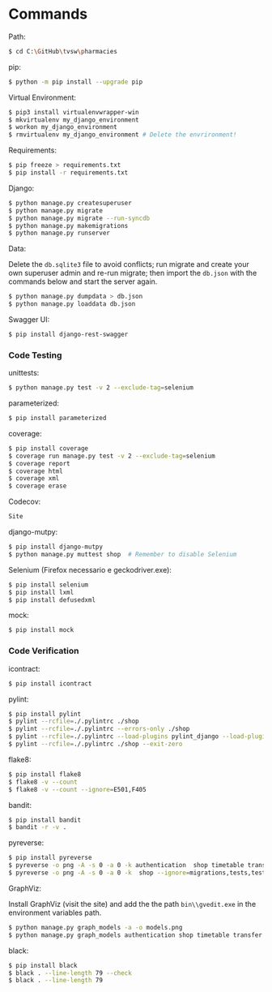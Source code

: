 # Commands

Path:

```bash
$ cd C:\GitHub\tvsw\pharmacies
```

pip:

```bash
$ python -m pip install --upgrade pip
```

Virtual Environment:

```bash
$ pip3 install virtualenvwrapper-win
$ mkvirtualenv my_django_environment
$ workon my_django_environment
$ rmvirtualenv my_django_environment # Delete the envrironment!
```

Requirements:

```bash
$ pip freeze > requirements.txt
$ pip install -r requirements.txt
```

Django:

```bash
$ python manage.py createsuperuser
$ python manage.py migrate
$ python manage.py migrate --run-syncdb
$ python manage.py makemigrations
$ python manage.py runserver
```

Data:

Delete the `db.sqlite3` file to avoid conflicts; run migrate and create your own superuser admin and re-run migrate; then import the `db.json` with the commands below and start the server again.

```bash
$ python manage.py dumpdata > db.json
$ python manage.py loaddata db.json
```

Swagger UI:

```bash
$ pip install django-rest-swagger
```

### Code Testing

unittests:

```bash
$ python manage.py test -v 2 --exclude-tag=selenium
```

parameterized:

```bash
$ pip install parameterized
```

coverage:

```bash
$ pip install coverage
$ coverage run manage.py test -v 2 --exclude-tag=selenium
$ coverage report
$ coverage html
$ coverage xml
$ coverage erase
```

Codecov:

```bash
Site
```

django-mutpy:

```bash
$ pip install django-mutpy
$ python manage.py muttest shop  # Remember to disable Selenium
```

Selenium (Firefox necessario e geckodriver.exe):

```bash
$ pip install selenium
$ pip install lxml
$ pip install defusedxml
```

mock:

```bash
$ pip install mock
```

### Code Verification

icontract:

```bash
$ pip install icontract
```

pylint:

```bash
$ pip install pylint
$ pylint --rcfile=./.pylintrc ./shop
$ pylint --rcfile=./.pylintrc --errors-only ./shop
$ pylint --rcfile=./.pylintrc --load-plugins pylint_django --load-plugins pylint_django.checkers.db_performance ./shop
$ pylint --rcfile=./.pylintrc ./shop --exit-zero
```

flake8:

```bash
$ pip install flake8
$ flake8 -v --count
$ flake8 -v --count --ignore=E501,F405
```

bandit:

```bash
$ pip install bandit
$ bandit -r -v .
```

pyreverse:

```bash
$ pip install pyreverse
$ pyreverse -o png -A -s 0 -a 0 -k authentication  shop timetable transfer --ignore=migrations,tests,tests.py
$ pyreverse -o png -A -s 0 -a 0 -k  shop --ignore=migrations,tests,tests.py
```

GraphViz:

Install GraphViz (visit the site) and add the the path `bin\\gvedit.exe` in the environment variables path.

```bash
$ python manage.py graph_models -a -o models.png
$ python manage.py graph_models authentication shop timetable transfer -o apps.png
```

black:

```bash
$ pip install black
$ black . --line-length 79 --check
$ black . --line-length 79
```
